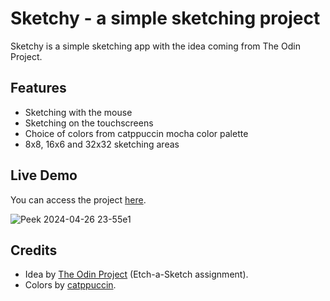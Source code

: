 # Sketchy - a simple sketching project
Sketchy is a simple sketching app with the idea coming from The Odin Project.

## Features
- Sketching with the mouse 
- Sketching on the touchscreens
- Choice of colors from catppuccin mocha color palette
- 8x8, 16x6 and 32x32 sketching areas

## Live Demo
You can access the project [here](https://gvaa.github.io/sketchy/).

![Peek 2024-04-26 23-55e1](https://github.com/gvaa/sketchy/assets/109627508/ed0e3ecd-5893-4db0-9aa5-122cf1f1e089)

## Credits
- Idea by [The Odin Project](https://www.theodinproject.com/) (Etch-a-Sketch assignment).
- Colors by [catppuccin](https://catppuccin.com/).
